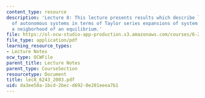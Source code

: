 ```yaml
---
content_type: resource
description: 'Lecture 8: This lecture presents results which describe local behavior
  of autonomous systems in terms of Taylor series expansions of system equations in
  a neigborhood of an equilibrium.'
file: https://ol-ocw-studio-app-production.s3.amazonaws.com/courses/6-243j-dynamics-of-nonlinear-systems-fall-2003/da3ee58a1bcd2becd6920e201eeea7b1_lec8_6243_2003.pdf
file_type: application/pdf
learning_resource_types:
- Lecture Notes
ocw_type: OCWFile
parent_title: Lecture Notes
parent_type: CourseSection
resourcetype: Document
title: lec8_6243_2003.pdf
uid: da3ee58a-1bcd-2bec-d692-0e201eeea7b1
---
```

